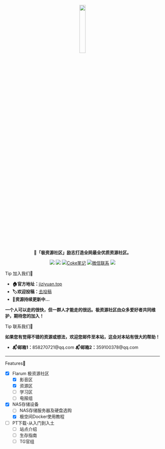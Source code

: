 <p align="center">
    <a href="https://jiziyuan.top/" target="_blank">
        <img src="https://img.jiziyuan.top/api/v1/2205276290c9232b10a.ico" width="20%" height="20%">
    </a>
</p>
<p align="center"><strong>🌲「极资源社区」励志打造全网最全优质资源社区。</strong></p>
<p align="center">
  <a href="https://jiziyuan.top" target="_blank"><img src="https://img.shields.io/badge/Flarum-极资源社区-critical"></a>
  <a href="https://gitee.com/jiziyuan/jiziyuan" target="_blank"><img src="https://img.shields.io/badge/Gitee-极资源-red.svg"></a>
  <a href="https://img.jiziyuan.top/api/v1/221108636a14feaac29.jpeg" target="_blank"><img src="https://img.shields.io/badge/公众号-Coke笔记-critical" alt="Coke笔记"></a>
  <a href="https://img.jiziyuan.top/api/v1/221108636a15001a6a3.jpeg" target="_blank"><img src="https://img.shields.io/badge/官方微信-jiziyuan__bot-green.svg" alt="微信联系"></a>
  <a href="https://alist.nn.ci/zh/" target="_blank"><img src="https://img.shields.io/badge/Flarum-V_1.5.0-critical"></a>
</p>

<div class="alert flat tip">
    <p class="title"><span class="icon icon-tip"></span>Tip 加入我们🤘</p>
    <ul>
        <li><strong>🏠官方地址：</strong><a href="https://jiziyuan.top" target="_blank">jiziyuan.top</a></li>
        <li><strong>🏷欢迎投稿：</strong><a href="http://f5i.cn/qDdF9" target="_blank">去投稿</a></li>
        <li><strong>🎈资源持续更新中...</strong></li>
    </ul>
   <strong>一个人可以走的很快，但一群人才能走的很远。极资源社区由众多爱好者共同维护，期待您的加入！</strong>
</div>
<div class="alert flat tip">
    <p class="title"><span class="icon icon-tip"></span>Tip 联系我们📮</p>
    <strong>‍如果您有觉得不错的资源或想法，欢迎您邮件至本站，这会对本站有很大的帮助！</strong>
    <ul>
        <li> <strong>📬邮箱1：</strong>858270721@qq.com     <strong>📬邮箱2：</strong>359100378@qq.com</li>
    </ul>
</div>

---

<div class="alert flat note">
<p class="title"><span class="icon icon-note"></span>Features🍵</p>

- [x] Flarum 极资源社区
    - [x] 影音区
    - [x] 资源区
    - [ ] 学习区
    - [ ] 电报组
- [x] NAS存储设备
  - [ ] NAS存储服务器及硬盘选购
  - [x] 极空间Docker使用教程
- [ ] PT下载-从入门到入土
    - [ ] 站点介绍
    - [ ] 生存指南
    - [ ] TG官组

</div>
